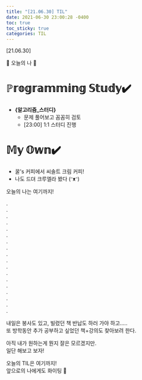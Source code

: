 ```yaml
---
title: "[21.06.30] TIL"
date: 2021-06-30 23:00:28 -0400
toc: true
toc_sticky: true
categories: TIL
---
```


[21.06.30]

🙌 오늘의 나 🙌

# ℙ𝕣𝕠𝕘𝕣𝕒𝕞𝕞𝕚𝕟𝕘 𝕊𝕥𝕦𝕕𝕪✔️   
- **{알고리즘_스터디}**
    *  문제 풀어보고 꼼꼼히 검토
    *   [23:00] 1:1 스터디 진행





# 𝕄𝕪 𝕆𝕨𝕟✔️
- 꿀's 커피에서 씨솔트 크림 커피!
- 나도 드뎌 크루엘라 봤다 (ᵔᴥᵔ)

 

 




오늘의 나는 여기까지! 
    
.     
.      
.      
.    
.     
.      
.       
.        
.      
.      
.       
.      
.      
.      
.      
.      
.      
.  

내일은 봉사도 있고, 빌렸던 책 반납도 하러 가야 하고.....      
또 방학동안 추가 공부하고 싶었던 책+강의도 찾아보려 한다.    

아직 내가 원하는게 뭔지 잘은 모르겠지만.   
일단 해보고 보자!  

오늘의 TIL은 여기까지!       
앞으로의 나에게도 화이팅 🌸  

